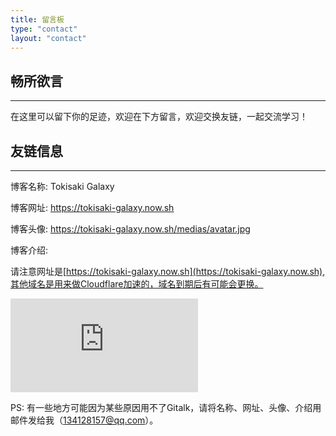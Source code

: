 ```yaml
---
title: 留言板
type: "contact"
layout: "contact"
---
```



## 畅所欲言
---
在这里可以留下你的足迹，欢迎在下方留言，欢迎交换友链，一起交流学习！

## 友链信息
---

博客名称: Tokisaki Galaxy

博客网址: https://tokisaki-galaxy.now.sh

博客头像: https://tokisaki-galaxy.now.sh/medias/avatar.jpg

博客介绍: 

请注意网址是[https://tokisaki-galaxy.now.sh](https://tokisaki-galaxy.now.sh),其他域名是用来做Cloudflare加速的，域名到期后有可能会更换。

![contact](https://www.toolnb.com/ipqmd/a7f6316dab52381828f3dbc7c5369274.html)

PS: 有一些地方可能因为某些原因用不了Gitalk，请将名称、网址、头像、介绍用邮件发给我（134128157@qq.com）。